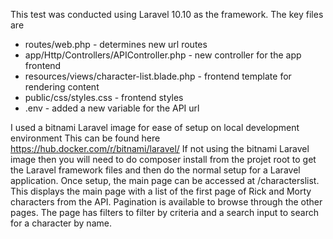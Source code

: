 This test was conducted using Laravel 10.10 as the framework. The key files
are 

 - routes/web.php - determines new url routes
 - app/Http/Controllers/APIController.php - new controller for the app frontend
 - resources/views/character-list.blade.php - frontend template for 
rendering content
 - public/css/styles.css - frontend styles
 - .env - added a new variable for the API url

I used a bitnami Laravel image for ease of setup on local development environment
This can be found here https://hub.docker.com/r/bitnami/laravel/
If not using the bitnami Laravel image then you will need to do composer install from the projet root to get the Laravel framework files
and then do the normal setup for a Laravel application. Once setup, the main page
can be accessed at <project-url>/characterslist. This displays the main page
with a list of the first page of Rick and Morty characters from the API. Pagination 
is available to browse through the other pages. The page has filters to filter by criteria and a search input
to search for a character by name. 

